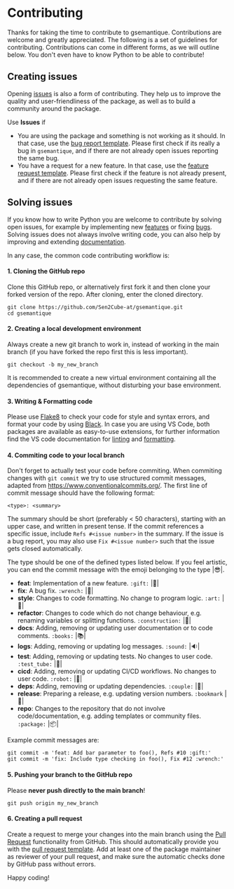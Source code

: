 # Contributing

Thanks for taking the time to contribute to gsemantique. Contributions are welcome and greatly appreciated. The following is a set of guidelines for contributing. Contributions can come in different forms, as we will outline below. You don't even have to know Python to be able to contribute!

## Creating issues

Opening [issues](https://github.com/Sen2Cube-at/gsemantique/issues) is also a form of contributing. They help us to improve the quality and user-friendliness of the package, as well as to build a community around the package.

Use **Issues** if

- You are using the package and something is not working as it should. In that case, use the [bug report template](https://github.com/Sen2Cube-at/gsemantique/blob/main/.github/ISSUE_TEMPLATE/bug_report.md). Please first check if its really a bug in `gsemantique`, and if there are not already open issues reporting the same bug.
- You have a request for a new feature. In that case, use the [feature request template](https://github.com/Sen2Cube-at/gsemantique/blob/main/.github/ISSUE_TEMPLATE/feature_request.md). Please first check if the feature is not already present, and if there are not already open issues requesting the same feature.

## Solving issues

If you know how to write Python you are welcome to contribute by solving open issues, for example by implementing new [features](https://github.com/Sen2Cube-at/gsemantique/labels/enhancement) or fixing [bugs](https://github.com/Sen2Cube-at/gsemantique/labels/bug). Solving issues does not always involve writing code, you can also help by improving and extending [documentation](https://github.com/Sen2Cube-at/gsemantique/labels/documentation).

In any case, the common code contributing workflow is:

#### 1. Cloning the GitHub repo

Clone this GitHub repo, or alternatively first fork it and then clone your forked version of the repo. After cloning, enter the cloned directory.

```
git clone https://github.com/Sen2Cube-at/gsemantique.git
cd gsemantique
```

#### 2. Creating a local development environment

Always create a new git branch to work in, instead of working in the main branch (if you have forked the repo first this is less important).

```
git checkout -b my_new_branch
```

It is recommended to create a new virtual environment containing all the dependencies of gsemantique, without disturbing your base environment.

#### 3. Writing & Formatting code

Please use [Flake8](https://flake8.pycqa.org/en/latest/) to check your code for style and syntax errors, and format your code by using [Black](https://github.com/psf/black). In case you are using VS Code, both packages are available as easy-to-use extensions, for further information find the VS code documentation for [linting](https://code.visualstudio.com/docs/python/linting) and [formatting](https://code.visualstudio.com/docs/python/formatting).

#### 4. Commiting code to your local branch

Don't forget to actually test your code before commiting. When commiting changes with `git commit` we try to use structured commit messages, adapted from https://www.conventionalcommits.org/. The first line of commit message should have the following format: 

```
<type>: <summary>
```

The summary should be short (preferably < 50 characters), starting with an upper case, and written in present tense. If the commit references a specific issue, include `Refs #<issue number>` in the summary. If the issue is a bug report, you may also use `Fix #<issue number>` such that the issue gets closed automatically.

The type should be one of the defined types listed below. If you feel artistic, you can end the commit message with the emoji belonging to the type |:sunglasses:|.

- **feat**: Implementation of a new feature. `:gift:` |:gift:|
- **fix**: A bug fix. `:wrench:` |:wrench:|
- **style**: Changes to code formatting. No change to program logic. `:art:` |:art:|
- **refactor**: Changes to code which do not change behaviour, e.g. renaming variables or splitting functions. `:construction:` |:construction:|
- **docs**: Adding, removing or updating user documentation or to code comments. `:books:` |:books:|
- **logs**: Adding, removing or updating log messages. `:sound:` |:sound:|
- **test**: Adding, removing or updating tests. No changes to user code. `:test_tube:` |:test_tube:|
- **cicd**: Adding, removing or updating CI/CD workflows. No changes to user code. `:robot:` |:robot:|
- **deps**: Adding, removing or updating dependencies. `:couple:` |:couple:|
- **release**: Preparing a release, e.g. updating version numbers. `:bookmark` |:bookmark:|
- **repo**: Changes to the repository that do not involve code/documentation, e.g. adding templates or community files. `:package:` |:package:|

Example commit messages are:

```
git commit -m 'feat: Add bar parameter to foo(), Refs #10 :gift:'
git commit -m 'fix: Include type checking in foo(), Fix #12 :wrench:'
```

#### 5. Pushing your branch to the GitHub repo

Please **never push directly to the main branch**!

```
git push origin my_new_branch
```

#### 6. Creating a pull request

Create a request to merge your changes into the main branch using the [Pull Request](https://github.com/Sen2Cube-at/gsemantique/pulls) functionality from GitHub. This should automatically provide you with the [pull request template](https://github.com/Sen2Cube-at/gsemantique/blob/main/.github/pull_request_template.md). Add at least one of the package maintainer as reviewer of your pull request, and make sure the automatic checks done by GitHub pass without errors.

Happy coding!

